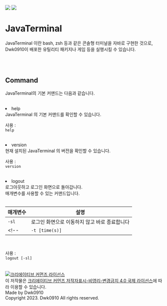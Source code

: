 ![](https://img.shields.io/badge/build-passing-success) ![](https://img.shields.io/github/last-commit/Dwk0910/JavaTerminal)

# JavaTerminal

JavaTerminal 이란 bash, zsh 등과 같은 콘솔형 터미널을 자바로 구현한 것으로,</br>
Dwk0910이 배포한 유틸리티 패키지나 게임 등을 실행시킬 수 있습니다.

</br>
</br>

## Command
JavaTerminal의 기본 커맨드는 다음과 같습니다.

</br>

<li> help </li>
JavaTerminal 의 기본 커맨드를 확인할 수 있습니다.
</br>

사용 : </br>
```help```

</br>

<li> version </li>
현재 설치된 JavaTerminal 의 버전을 확인할 수 있습니다.
</br>

사용 : </br>
```version```

</br>

<li> logout </li>
로그아웃하고 로그인 화면으로 돌아갑니다.</br>
매개변수를 사용할 수 있는 커맨드입니다.
</br>
</br>

| 매개변수 | 설명 |
|---|---|
|```-sl```   | 로그인 화면으로 이동하지 않고 바로 종료합니다 |
<!--|```-t [time(s)]``` | (s)초 만큼 기다리고 로그인 화면으로 이동합니다.</br> -sl 매개변수와 함께 사용한다면 -sl 매개변수 뒤에 -t 가 위치하여야 하며,</br>(s)초 만큼 기다리고 바로 종료합니다 | -->

</br>

사용 : </br>
```logout [-sl]```<!-- [-t [time(s)]] -->
</br>
</br>
</br>
<a rel="license" href="http://creativecommons.org/licenses/by-nc-nd/4.0/"><img alt="크리에이티브 커먼즈 라이선스" style="border-width:0" src="https://i.creativecommons.org/l/by-nc-nd/4.0/88x31.png" /></a><br />이 저작물은 <a rel="license" href="http://creativecommons.org/licenses/by-nc-nd/4.0/">크리에이티브 커먼즈 저작자표시-비영리-변경금지 4.0 국제 라이선스</a>에 따라 이용할 수 있습니다.
</br>
Made by Dwk0910 </br>
Copyright 2023. Dwk0910 All rights reserved.
